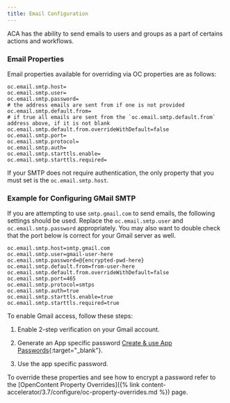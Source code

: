 ```yaml
---
title: Email Configuration
---
```


ACA has the ability to send emails to users and groups as a part of certains actions and workflows.

### Email Properties

Email properties available for overriding via OC properties are as follows:

```properties
oc.email.smtp.host=
oc.email.smtp.user=
oc.email.smtp.password=
# the address emails are sent from if one is not provided
oc.email.smtp.default.from=
# if true all emails are sent from the `oc.email.smtp.default.from` address above, if it is not blank
oc.email.smtp.default.from.overrideWithDefault=false
oc.email.smtp.port=
oc.email.smtp.protocol=
oc.email.smtp.auth=
oc.email.smtp.starttls.enable=
oc.email.smtp.starttls.required=
```

If your SMTP does not require authentication, the only property that you must set is the `oc.email.smtp.host`.

### Example for Configuring GMail SMTP

If you are attempting to use `smtp.gmail.com` to send emails, the following settings should be used.  Replace the `oc.email.smtp.user` and `oc.email.smtp.password` appropriately.  You may also want to double check that the port below is correct for your Gmail server as well.

```properties
oc.email.smtp.host=smtp.gmail.com
oc.email.smtp.user=gmail-user-here
oc.email.smtp.password=@{encrypted-pwd-here}
oc.email.smtp.default.from=from-user-here
oc.email.smtp.default.from.overrideWithDefault=false
oc.email.smtp.port=465
oc.email.smtp.protocol=smtps
oc.email.smtp.auth=true
oc.email.smtp.starttls.enable=true
oc.email.smtp.starttls.required=true
```

To enable Gmail access, follow these steps:

1. Enable 2-step verification on your Gmail account.

2. Generate an App specific password [Create & use App Passwords](https://support.google.com/accounts/answer/185833#:~:text=to%2520your%2520data.-,sign%2520in%2520with%2520app%2520passwords,-Tip%253A%2520App%2520Passwords){:target="_blank"}.

3. Use the app specific password.

To override these properties and see how to encrypt a password refer to the [OpenContent Property Overrides]({% link content-accelerator/3.7/configure/oc-property-overrides.md %}) page.
